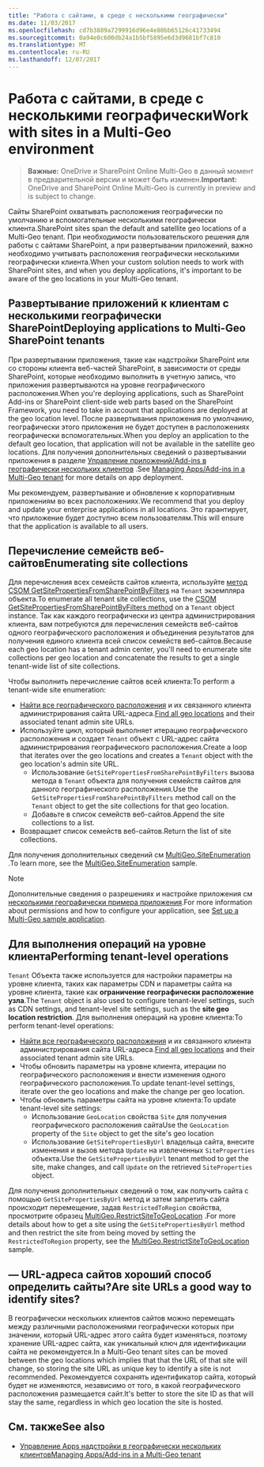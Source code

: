 ```yaml
---
title: "Работа с сайтами, в среде с несколькими географически"
ms.date: 11/03/2017
ms.openlocfilehash: cd7b3889a7299916d96e4e80bb65126c41733494
ms.sourcegitcommit: 0a94e0c600db24a1b5bf5895e6d3d9681bf7c810
ms.translationtype: MT
ms.contentlocale: ru-RU
ms.lasthandoff: 12/07/2017
---
```

# <a name="work-with-sites-in-a-multi-geo-environment"></a><span data-ttu-id="f8efd-102">Работа с сайтами, в среде с несколькими географически</span><span class="sxs-lookup"><span data-stu-id="f8efd-102">Work with sites in a Multi-Geo environment</span></span>

> <span data-ttu-id="f8efd-103">**Важные:** OneDrive и SharePoint Online Multi-Geo в данный момент в предварительной версии и может быть изменен.</span><span class="sxs-lookup"><span data-stu-id="f8efd-103">**Important:** OneDrive and SharePoint Online Multi-Geo is currently in preview and is subject to change.</span></span>

<span data-ttu-id="f8efd-104">Сайты SharePoint охватывать расположения географически по умолчанию и вспомогательные несколькими географически клиента.</span><span class="sxs-lookup"><span data-stu-id="f8efd-104">SharePoint sites span the default and satellite geo locations of a Multi-Geo tenant.</span></span> <span data-ttu-id="f8efd-105">При необходимости пользовательского решения для работы с сайтами SharePoint, а при развертывании приложений, важно необходимо учитывать расположения географически несколькими географически клиента.</span><span class="sxs-lookup"><span data-stu-id="f8efd-105">When your custom solution needs to work with SharePoint sites, and when you deploy applications, it's important to be aware of the geo locations in your Multi-Geo tenant.</span></span> 

## <a name="deploying-applications-to-multi-geo-sharepoint-tenants"></a><span data-ttu-id="f8efd-106">Развертывание приложений к клиентам с несколькими географически SharePoint</span><span class="sxs-lookup"><span data-stu-id="f8efd-106">Deploying applications to Multi-Geo SharePoint tenants</span></span>
<span data-ttu-id="f8efd-107">При развертывании приложения, такие как надстройки SharePoint или со стороны клиента веб-частей SharePoint, в зависимости от среды SharePoint, которые необходимо выполнить в учетную запись, что приложения развертываются на уровне географического расположения.</span><span class="sxs-lookup"><span data-stu-id="f8efd-107">When you're deploying applications, such as SharePoint Add-ins or SharePoint client-side web parts based on the SharePoint Framework, you need to take in account that applications are deployed at the geo location level.</span></span> <span data-ttu-id="f8efd-108">После развертывания приложения по умолчанию, географически этого приложения не будет доступен в расположениях географически вспомогательных.</span><span class="sxs-lookup"><span data-stu-id="f8efd-108">When you deploy an application to the default geo location, that application will not be available in the satellite geo locations.</span></span> <span data-ttu-id="f8efd-109">Для получения дополнительных сведений о развертывании приложения в разделе [Управление приложений/Add-ins в географически нескольких клиентов](multigeo-apps.md) .</span><span class="sxs-lookup"><span data-stu-id="f8efd-109">See [Managing Apps/Add-ins in a Multi-Geo tenant](multigeo-apps.md) for more details on app deployment.</span></span>

<span data-ttu-id="f8efd-110">Мы рекомендуем, развертывание и обновление к корпоративным приложениям во всех расположениях.</span><span class="sxs-lookup"><span data-stu-id="f8efd-110">We recommend that you deploy and update your enterprise applications in all locations.</span></span> <span data-ttu-id="f8efd-111">Это гарантирует, что приложение будет доступно всем пользователям.</span><span class="sxs-lookup"><span data-stu-id="f8efd-111">This will ensure that the application is available to all users.</span></span>

## <a name="enumerating-site-collections"></a><span data-ttu-id="f8efd-112">Перечисление семейств веб-сайтов</span><span class="sxs-lookup"><span data-stu-id="f8efd-112">Enumerating site collections</span></span>
<span data-ttu-id="f8efd-113">Для перечисления всех семейств сайтов клиента, используйте [метод CSOM GetSitePropertiesFromSharePointByFilters](https://msdn.microsoft.com/en-us/library/microsoft.online.sharepoint.tenantadministration.tenant.getsitepropertiesfromsharepointbyfilters.aspx) на `Tenant` экземпляра объекта.</span><span class="sxs-lookup"><span data-stu-id="f8efd-113">To enumerate all tenant site collections, use the [CSOM GetSitePropertiesFromSharePointByFilters method](https://msdn.microsoft.com/en-us/library/microsoft.online.sharepoint.tenantadministration.tenant.getsitepropertiesfromsharepointbyfilters.aspx) on a `Tenant` object instance.</span></span> <span data-ttu-id="f8efd-114">Так как каждого географически из центра администрирования клиента, вам потребуются для перечисления семейств веб-сайтов одного географического расположения и объединения результатов для получения единого клиента всей список семейств веб-сайтов.</span><span class="sxs-lookup"><span data-stu-id="f8efd-114">Because each geo location has a tenant admin center,  you'll need to enumerate site collections per geo location and concatenate the results to get a single tenant-wide list of site collections.</span></span>

<span data-ttu-id="f8efd-115">Чтобы выполнить перечисление сайтов всей клиента:</span><span class="sxs-lookup"><span data-stu-id="f8efd-115">To perform a tenant-wide site enumeration:</span></span>

- <span data-ttu-id="f8efd-116">[Найти все географического расположения](multigeo-discovery.md) и их связанного клиента администрирования сайта URL-адреса.</span><span class="sxs-lookup"><span data-stu-id="f8efd-116">[Find all geo locations](multigeo-discovery.md) and their associated tenant admin site URLs.</span></span>
- <span data-ttu-id="f8efd-117">Используйте цикл, который выполняет итерацию географического расположения и создает `Tenant` объект с URL-адрес сайта администрирования географического расположения.</span><span class="sxs-lookup"><span data-stu-id="f8efd-117">Create a loop that iterates over the geo locations and creates a `Tenant` object with the geo location's admin site URL.</span></span>
    - <span data-ttu-id="f8efd-118">Использование `GetSitePropertiesFromSharePointByFilters` вызова метода в `Tenant` объекта для получения семейств сайтов для данного географического расположения.</span><span class="sxs-lookup"><span data-stu-id="f8efd-118">Use the `GetSitePropertiesFromSharePointByFilters` method call on the `Tenant` object to get the site collections for that geo location.</span></span>
    - <span data-ttu-id="f8efd-119">Добавьте в список семейств веб-сайтов.</span><span class="sxs-lookup"><span data-stu-id="f8efd-119">Append the site collections to a list.</span></span>
- <span data-ttu-id="f8efd-120">Возвращает список семейств веб-сайтов.</span><span class="sxs-lookup"><span data-stu-id="f8efd-120">Return the list of site collections.</span></span>

<span data-ttu-id="f8efd-121">Для получения дополнительных сведений см [MultiGeo.SiteEnumeration](https://github.com/SharePoint/PnP/tree/dev/Samples/MultiGeo.SiteEnumeration) .</span><span class="sxs-lookup"><span data-stu-id="f8efd-121">To learn more, see the [MultiGeo.SiteEnumeration](https://github.com/SharePoint/PnP/tree/dev/Samples/MultiGeo.SiteEnumeration) sample.</span></span>

> [!NOTE] 
> <span data-ttu-id="f8efd-122">Дополнительные сведения о разрешениях и настройке приложения см [несколькими географически примера приложения](multigeo-sampleapplicationsetup.md).</span><span class="sxs-lookup"><span data-stu-id="f8efd-122">For more information about permissions and how to configure your application, see [Set up a Multi-Geo sample application](multigeo-sampleapplicationsetup.md).</span></span>

## <a name="performing-tenant-level-operations"></a><span data-ttu-id="f8efd-123">Для выполнения операций на уровне клиента</span><span class="sxs-lookup"><span data-stu-id="f8efd-123">Performing tenant-level operations</span></span>
<span data-ttu-id="f8efd-124">`Tenant` Объекта также используется для настройки параметры на уровне клиента, таких как параметры CDN и параметры сайта на уровне клиента, такие как **ограничение географически расположение узла**.</span><span class="sxs-lookup"><span data-stu-id="f8efd-124">The `Tenant` object is also used to configure tenant-level settings, such as CDN settings, and tenant-level site settings, such as the **site geo location restriction**.</span></span> <span data-ttu-id="f8efd-125">Для выполнения операций на уровне клиента:</span><span class="sxs-lookup"><span data-stu-id="f8efd-125">To perform tenant-level operations:</span></span>

- <span data-ttu-id="f8efd-126">[Найти все географического расположения](multigeo-discovery.md) и их связанного клиента администрирования сайта URL-адреса.</span><span class="sxs-lookup"><span data-stu-id="f8efd-126">[Find all geo locations](multigeo-discovery.md) and their associated tenant admin site URLs.</span></span>
- <span data-ttu-id="f8efd-127">Чтобы обновить параметры на уровне клиента, итерации по географического расположения и внести изменения одного географического расположения.</span><span class="sxs-lookup"><span data-stu-id="f8efd-127">To update tenant-level settings, iterate over the geo locations and make the change per geo location.</span></span>
- <span data-ttu-id="f8efd-128">Чтобы обновить параметры сайта на уровне клиента:</span><span class="sxs-lookup"><span data-stu-id="f8efd-128">To update tenant-level site settings:</span></span> 
    - <span data-ttu-id="f8efd-129">Использование `GeoLocation` свойства `Site` для получения географического расположения сайта</span><span class="sxs-lookup"><span data-stu-id="f8efd-129">Use the `GeoLocation` property of the `Site` object to get the site's geo location</span></span> 
    - <span data-ttu-id="f8efd-130">Использование `GetSitePropertiesByUrl` владельца сайта, внесите изменения и вызов метода `Update` на извлеченных `SiteProperties` объекта.</span><span class="sxs-lookup"><span data-stu-id="f8efd-130">Use the `GetSitePropertiesByUrl` tenant method to get the site, make changes, and call `Update` on the retrieved `SiteProperties` object.</span></span>

<span data-ttu-id="f8efd-131">Для получения дополнительных сведений о том, как получить сайта с помощью `GetSitePropertiesByUrl` метод и затем запретить сайта происходит перемещение, задав `RestrictedToRegion` свойства, просмотрите образец [MultiGeo.RestrictSiteToGeoLocation](https://github.com/SharePoint/PnP/tree/dev/Samples/MultiGeo.RestrictSiteToGeoLocation) .</span><span class="sxs-lookup"><span data-stu-id="f8efd-131">For more details about how to get a site using the `GetSitePropertiesByUrl` method and then restrict the site from being moved by setting the `RestrictedToRegion` property, see the [MultiGeo.RestrictSiteToGeoLocation](https://github.com/SharePoint/PnP/tree/dev/Samples/MultiGeo.RestrictSiteToGeoLocation) sample.</span></span> 

## <a name="are-site-urls-a-good-way-to-identify-sites"></a><span data-ttu-id="f8efd-132">— URL-адреса сайтов хороший способ определить сайты?</span><span class="sxs-lookup"><span data-stu-id="f8efd-132">Are site URLs a good way to identify sites?</span></span>
<span data-ttu-id="f8efd-133">В географически нескольких клиентов сайтов можно перемещать между различными расположениями географически которых при значении, который URL-адрес этого сайта будет изменяться, поэтому хранение URL-адрес сайта, как уникальный ключ для идентификации сайта не рекомендуется.</span><span class="sxs-lookup"><span data-stu-id="f8efd-133">In a Multi-Geo tenant sites can be moved between the geo locations which implies that that the URL of that site will change, so storing the site URL as unique key to identify a site is not recommended.</span></span> <span data-ttu-id="f8efd-134">Рекомендуется сохранять идентификатор сайта, который будет не изменяются, независимо от того, в какой географического расположения размещается сайт.</span><span class="sxs-lookup"><span data-stu-id="f8efd-134">It's better to store the site ID as that will stay the same, regardless in which geo location the site is hosted.</span></span> 


## <a name="see-also"></a><span data-ttu-id="f8efd-135">См. также</span><span class="sxs-lookup"><span data-stu-id="f8efd-135">See also</span></span>
- [<span data-ttu-id="f8efd-136">Управление Apps надстройки в географически нескольких клиентов</span><span class="sxs-lookup"><span data-stu-id="f8efd-136">Managing Apps/Add-ins in a Multi-Geo tenant</span></span>](multigeo-apps.md)

